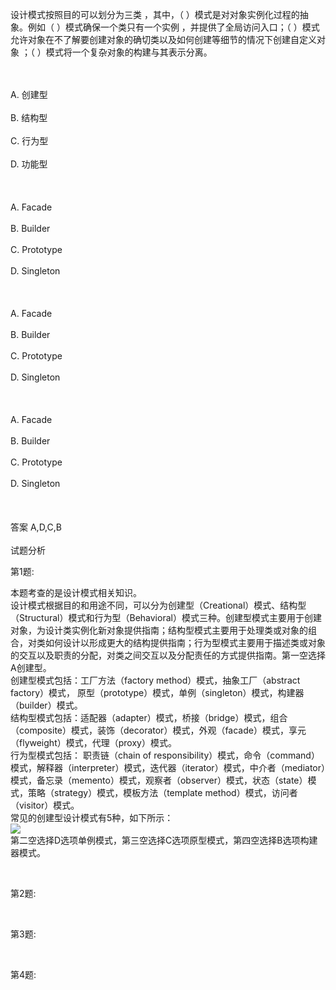 <div class="detail lh2"><p>设计模式按照目的可以划分为三类 ，其中，（  ）模式是对对象实例化过程的抽象。例如（  ）模式确保一个类只有一个实例 ，并提供了全局访问入口；（  ）模式允许对象在不了解要创建对象的确切类以及如何创建等细节的情况下创建自定义对象 ；（  ）模式将一个复杂对象的构建与其表示分离。</p>
<!--[if gte mso 9]><xml>
 <w:WordDocument>
  <w:View>Normal</w:View>
  <w:Zoom>0</w:Zoom>
  <w:TrackMoves/>
  <w:TrackFormatting/>
  <w:PunctuationKerning/>
  <w:DrawingGridVerticalSpacing>7.8 磅</w:DrawingGridVerticalSpacing>
  <w:DisplayHorizontalDrawingGridEvery>0</w:DisplayHorizontalDrawingGridEvery>
  <w:DisplayVerticalDrawingGridEvery>2</w:DisplayVerticalDrawingGridEvery>
  <w:ValidateAgainstSchemas/>
  <w:SaveIfXMLInvalid>false</w:SaveIfXMLInvalid>
  <w:IgnoreMixedContent>false</w:IgnoreMixedContent>
  <w:AlwaysShowPlaceholderText>false</w:AlwaysShowPlaceholderText>
  <w:DoNotPromoteQF/>
  <w:LidThemeOther>EN-US</w:LidThemeOther>
  <w:LidThemeAsian>ZH-CN</w:LidThemeAsian>
  <w:LidThemeComplexScript>X-NONE</w:LidThemeComplexScript>
  <w:Compatibility>
   <w:SpaceForUL/>
   <w:BalanceSingleByteDoubleByteWidth/>
   <w:DoNotLeaveBackslashAlone/>
   <w:ULTrailSpace/>
   <w:DoNotExpandShiftReturn/>
   <w:AdjustLineHeightInTable/>
   <w:BreakWrappedTables/>
   <w:SnapToGridInCell/>
   <w:WrapTextWithPunct/>
   <w:UseAsianBreakRules/>
   <w:DontGrowAutofit/>
   <w:SplitPgBreakAndParaMark/>
   <w:EnableOpenTypeKerning/>
   <w:DontFlipMirrorIndents/>
   <w:OverrideTableStyleHps/>
   <w:UseFELayout/>
  </w:Compatibility>
  <w:DoNotOptimizeForBrowser/>
  <m:mathPr>
   <m:mathFont m:val="Cambria Math"/>
   <m:brkBin m:val="before"/>
   <m:brkBinSub m:val="&#45;-"/>
   <m:smallFrac m:val="off"/>
   <m:dispDef/>
   <m:lMargin m:val="0"/>
   <m:rMargin m:val="0"/>
   <m:defJc m:val="centerGroup"/>
   <m:wrapIndent m:val="1440"/>
   <m:intLim m:val="subSup"/>
   <m:naryLim m:val="undOvr"/>
  </m:mathPr></w:WordDocument>
</xml><![endif]--><!--[if gte mso 9]><xml>
 
</xml><![endif]-->
<!--[if gte mso 10]>

<![endif]--><br/><br/>A. 创建型<br/><br/>B. 结构型<br/><br/>C. 行为型<br/><br/>D. 功能型<br/><br/><br/><br/>A. Facade<br/><br/>B. Builder<br/><br/>C. Prototype<br/><br/>D. Singleton<br/><br/><br/><br/>A. Facade<br/><br/>B. Builder<br/><br/>C. Prototype<br/><br/>D. Singleton<br/><br/><br/><br/>A. Facade<br/><br/>B. Builder<br/><br/>C. Prototype<br/><br/>D. Singleton<br/><br/><br/><br/>答案 A,D,C,B<br/><br/>试题分析<br/><p>第1题:</p><p>本题考查的是设计模式相关知识。<br/>设计模式根据目的和用途不同，可以分为创建型（Creational）模式、结构型（Structural）模式和行为型（Behavioral）模式三种。创建型模式主要用于创建对象，为设计类实例化新对象提供指南；结构型模式主要用于处理类或对象的组合，对类如何设计以形成更大的结构提供指南；行为型模式主要用于描述类或对象的交互以及职责的分配，对类之间交互以及分配责任的方式提供指南。第一空选择A创建型。<br/>创建型模式包括：工厂方法（factory method）模式，抽象工厂（abstract factory）模式， 原型（prototype）模式，单例（singleton）模式，构建器（builder）模式。<br/>结构型模式包括：适配器（adapter）模式，桥接（bridge）模式，组合（composite）模式，装饰（decorator）模式，外观（facade）模式，享元（flyweight）模式，代理（proxy）模式。<br/>行为型模式包括： 职责链（chain of responsibility）模式，命令（command）模式，解释器（interpreter）模式，迭代器（iterator）模式，中介者（mediator）模式，备忘录（memento）模式，观察者（observer）模式，状态（state）模式，策略（strategy）模式，模板方法（template method）模式，访问者（visitor）模式。<br/>常见的创建型设计模式有5种，如下所示：<br/><img src="https://img.kuaiwenyun.com/images/shiti/2021-05/485/y7mzQyUqKB.png"/><br/>第二空选择D选项单例模式，第三空选择C选项原型模式，第四空选择B选项构建器模式。<br/></p><p><br/></p><p>第2题:</p><p><br/></p><p>第3题:</p><p><br/></p><p>第4题:</p><p><br/></p></div>